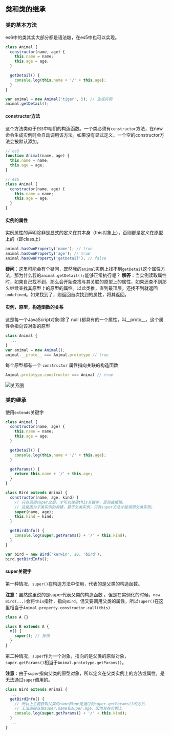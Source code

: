 ## 类和类的继承

### 类的基本方法
es6中的类其实大部分都是语法糖，在es5中也可以实现。
```js
class Animal {
  constructor(name, age) {
    this.name = name;
    this.age = age;
  }

  getDetail() {
    console.log(this.name + '/' + this.age);
  }
}

var animal = new Animal('tiger', 5); // 生成实例
animal.getDetail();
```

#### constructor方法
这个方法类似于`ES5`中咱们的构造函数。一个类必须有`constructor`方法，在new命令生成实例时会自动调用该方法。如果没有显式定义，一个空的constructor方法会被默认添加。
```js
// es5
function Animal(name, age) {
  this.name = name;
  this.age = age;
}

// es6
class Animal {
  constructor(name, age) {
    this.name = name;
    this.age = age;
  }
}
```

#### 实例的属性
实例属性的声明除非是显式的定义在其本身（this对象上），否则都是定义在原型上的（即class上）
```js
animal.hasOwnProperty('name'); // true
animal.hasOwnProperty('age'); // true
animal.hasOwnProperty('getDetail'); // false
```
**疑问**：这里可能会有个疑问，既然我的`animal`实例上找不到`getDetail`这个属性方法，那为什么我的`animal.getDetail();`能够正常执行呢？
**解答**：当实例读取属性时，如果自己找不到，那么会开始查找与其关联的原型上的属性，如果还查不到那么继续查找其原型上的原型的属性。以此类推，直到最顶层，还找不到就返回`undefined`。如果找到了，则返回首次找到的属性，将其返回。

#### 实例，原型，构造函数的关系
这是每一个JavaScript对象(除了 null )都具有的一个属性，叫__proto__，这个属性会指向该对象的原型
```js
class Animal {
  ...
}
var animal = new Animal();
animal.__proto__ === Animal.prototype // true
```

每个原型都有一个 `constructor` 属性指向关联的构造函数
```js
Animal.prototype.constructor === Animal // true
```
![关系图](..)

### 类的继承
使用`extends`关键字
```js
class Animal {
  constructor(name, age) {
    this.name = name;
    this.age = age;
  }

  getDetail() {
    console.log(this.name + '/' + this.age);
  }

  getParams() {
    return this.name + '/' + this.age;
  }
}

class Bird extends Animal {
  constructor(name, age, kind) {
    // 只有调用super之后，才可以使用this关键字，否则会报错。
    // 这是因为子类实例的构建，基于父类实例，只有super方法才能调用父类实例。
    super(name, age);
    this.kind = kind;
  }

  getBirdInfo() {
    console.log(super.getParams() + '/' + this.kind);
  }
}

var bird = new Bird('kerwin', 20, 'bird');
bird.getBirdInfo();
```

#### super关键字
第一种情况，`super()`在构造方法中使用，代表的是父类的构造函数。

**注意**：虽然这里说的是super代表父类的构造函数 。但是在实例化的时候，`new Bird(...)`会将`this`指针，指向`Bird`。但又要调用父类的属性，所以`super()`在这里相当于`Animal.property.constructor.call(this)`
```js
class A {}

class B extends A {
  m() {
    super(); // 报错
  }
}
```

第二种情况，`super`作为一个对象，指向的是父类的原型对象，`super.getParams()`相当于`Animal.prototype.getParams()`。

**注意**：由于`super`指向父类的原型对象，所以定义在父类实例上的方法或属性，是无法通过`super`调用的。
```js
class Bird extends Animal {
  ...
  getBirdInfo() {
    // 所以上方要获取父类的name和age是通过的super.getParams()的方法.
    // 无法直接获取super.name和super.age，因为其在实例上
    console.log(super.getParams() + '/' + this.kind);
  }
  ...
}

```